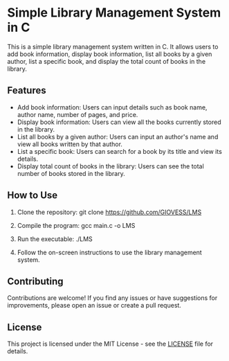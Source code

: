 # Simple Library Management System in C

This is a simple library management system written in C. It allows users to add book information, display book information, list all books by a given author, list a specific book, and display the total count of books in the library.

## Features

- Add book information: Users can input details such as book name, author name, number of pages, and price.
- Display book information: Users can view all the books currently stored in the library.
- List all books by a given author: Users can input an author's name and view all books written by that author.
- List a specific book: Users can search for a book by its title and view its details.
- Display total count of books in the library: Users can see the total number of books stored in the library.

## How to Use

1. Clone the repository:
   git clone https://github.com/GIOVESS/LMS

2. Compile the program:
   gcc main.c -o LMS

3. Run the executable:
   ./LMS
  
4. Follow the on-screen instructions to use the library management system.

## Contributing

Contributions are welcome! If you find any issues or have suggestions for improvements, please open an issue or create a pull request.

## License

This project is licensed under the MIT License - see the [LICENSE](LICENSE) file for details.
